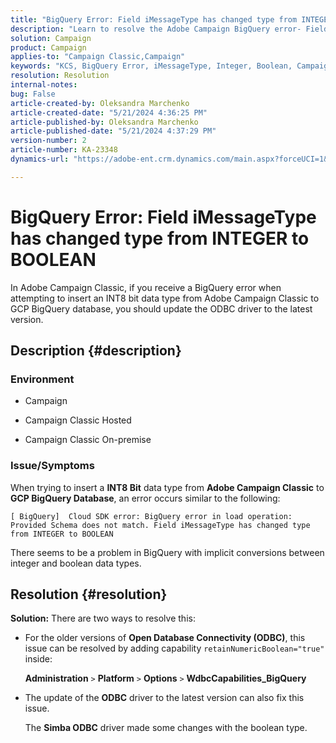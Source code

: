 ```yaml
---
title: "BigQuery Error: Field iMessageType has changed type from INTEGER to BOOLEAN"
description: "Learn to resolve the Adobe Campaign BigQuery error- Field iMessageType has changed type from INTEGER to BOOLEAN."
solution: Campaign
product: Campaign
applies-to: "Campaign Classic,Campaign"
keywords: "KCS, BigQuery Error, iMessageType, Integer, Boolean, Campaign, Campaign Classic"
resolution: Resolution
internal-notes: 
bug: False
article-created-by: Oleksandra Marchenko
article-created-date: "5/21/2024 4:36:25 PM"
article-published-by: Oleksandra Marchenko
article-published-date: "5/21/2024 4:37:29 PM"
version-number: 2
article-number: KA-23348
dynamics-url: "https://adobe-ent.crm.dynamics.com/main.aspx?forceUCI=1&pagetype=entityrecord&etn=knowledgearticle&id=68d9c942-9017-ef11-9f8a-6045bd006b25"

---
```

# BigQuery Error: Field iMessageType has changed type from INTEGER to BOOLEAN


In Adobe Campaign Classic, if you receive a BigQuery error when attempting to insert an INT8 bit data type from Adobe Campaign Classic to GCP BigQuery database, you should update the ODBC driver to the latest version.

## Description {#description}


### <b>Environment</b>

- Campaign


- Campaign Classic Hosted


- Campaign Classic On-premise




### <b>Issue/Symptoms</b>

When trying to insert a <b>INT8 Bit</b> data type from <b>Adobe Campaign Classic</b> to <b>GCP BigQuery Database</b>, an error occurs similar to the following:


```
[ BigQuery]  Cloud SDK error: BigQuery error in load operation: Provided Schema does not match. Field iMessageType has changed type from INTEGER to BOOLEAN
```




There seems to be a problem in BigQuery with implicit conversions between integer and boolean data types.




## Resolution {#resolution}

<b>Solution:</b>
There are two ways to resolve this:

- For the older versions of <b>Open Database Connectivity (ODBC)</b>, this issue can be resolved by adding capability `retainNumericBoolean="true"` inside:

     

    <b>Administration</b> `>`  <b>Platform</b> `>`  <b>Options</b> `>`  <b>WdbcCapabilities_BigQuery</b>


- The update of the <b>ODBC</b> driver to the latest version can also fix this issue.

     

    The <b>Simba ODBC</b> driver made some changes with the boolean type.

